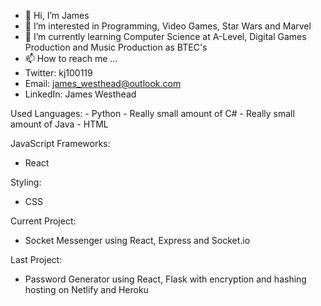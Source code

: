 - 👋 Hi, I’m James
- 👀 I’m interested in Programming, Video Games, Star Wars and Marvel
- 🌱 I’m currently learning Computer Science at A-Level, Digital Games Production and Music Production as BTEC's 
- 📫 How to reach me ...
- Twitter: kj100119
- Email: james_westhead@outlook.com
- LinkedIn: James Westhead

<Programming>
Used Languages:
- Python
- Really small amount of C#
- Really small amount of Java
- HTML

JavaScript Frameworks:
- React

Styling:
- CSS

Current Project:
- Socket Messenger using React, Express and Socket.io

Last Project:
- Password Generator using React, Flask with encryption and hashing hosting on Netlify and Heroku

</Programming>
